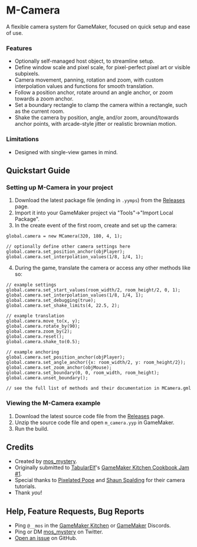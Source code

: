 # M-Camera

A flexible camera system for GameMaker, focused on quick setup and ease of use.

### Features

- Optionally self-managed host object, to streamline setup.
- Define window scale and pixel scale, for pixel-perfect pixel art or visible subpixels.
- Camera movement, panning, rotation and zoom, with custom interpolation values and functions for smooth translation.
- Follow a position anchor, rotate around an angle anchor, or zoom towards a zoom anchor.
- Set a boundary rectangle to clamp the camera within a rectangle, such as the current room.
- Shake the camera by position, angle, and/or zoom, around/towards anchor points, with arcade-style jitter or realistic brownian motion.

### Limitations

- Designed with single-view games in mind.

## Quickstart Guide

### Setting up M-Camera in your project

1. Download the latest package file (ending in `.yymps`) from the [Releases](https://github.com/mosmystery/M-Camera/releases) page.
2. Import it into your GameMaker project via "Tools"->"Import Local Package".
3. In the create event of the first room, create and set up the camera:

```gml
global.camera = new MCamera(320, 180, 4, 1);

// optionally define other camera settings here
global.camera.set_position_anchor(objPlayer);
global.camera.set_interpolation_values(1/8, 1/4, 1);
```

4. During the game, translate the camera or access any other methods like so:

```gml
// example settings
global.camera.set_start_values(room_width/2, room_height/2, 0, 1);
global.camera.set_interpolation_values(1/8, 1/4, 1);
global.camera.set_debugging(true);
global.camera.set_shake_limits(4, 22.5, 2);

// example translation
global.camera.move_to(x, y);
global.camera.rotate_by(90);
global.camera.zoom_by(2);
global.camera.reset();
global.camera.shake_to(0.5);

// example anchoring
global.camera.set_position_anchor(objPlayer);
global.camera.set_angle_anchor({x: room_width/2, y: room_height/2});
global.camera.set_zoom_anchor(objMouse);
global.camera.set_boundary(0, 0, room_width, room_height);
global.camera.unset_boundary();

// see the full list of methods and their documentation in MCamera.gml
```

### Viewing the M-Camera example

1. Download the latest source code file from the [Releases](https://github.com/mosmystery/M-Camera/releases) page.
2. Unzip the source code file and open `m_camera.yyp` in GameMaker.
3. Run the build.

## Credits

- Created by [mos_mystery](https://twitter.com/mos_mystery).
- Originally submitted to [TabularElf](https://twitter.com/TabularElf)'s [GameMaker Kitchen Cookbook Jam #1](https://itch.io/jam/cookbook-jam-1).
- Special thanks to [Pixelated Pope](https://www.youtube.com/@PixelatedPope) and [Shaun Spalding](https://www.youtube.com/@ShaunJS) for their camera tutorials.
- Thank *you*!

## Help, Feature Requests, Bug Reports

- Ping `@__mos` in the [GameMaker Kitchen](https://discord.gg/8krYCqr) or [GameMaker](https://discord.com/invite/gamemaker) Discords.
- Ping or DM [mos_mystery](https://twitter.com/mos_mystery) on Twitter.
- [Open an issue](https://github.com/mosmystery/M-Camera/issues) on GitHub.